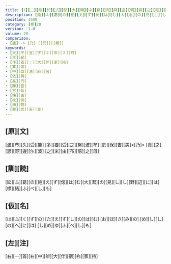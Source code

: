 ```yaml
---
title: [（][二][月][於][式][部][大][輔][中][臣][清][麻][呂][朝][臣][之][宅][宴][歌][十]<[五]>[首][）][（][依][興][各][思][高][圓][離][宮][處][作][歌][五][首][）]
description: [延][ふ][葛][の][絶][え][ず][偲][は][む][大][君][の][見][し][し][野][辺][に][は][標][結][ふ][べ][し][も]
position: 4509
category: [巻]20
version: '1.0'
volume: 20
comparison:
- [能] -> [乃] [[元]][[類]]
keywords:
- [天][平][宝][字][２][年][２][月]
- [年][紀]
- [作][者][：][大][伴][家][持]
- [宴][席]
- [中][臣][清][麻][呂]
- [依][興]
- [高][円]
- [離][宮]
- [宮][廷]
- [懐][古]
- [枕][詞]
- [植][物]
- [聖][武][天][皇]
---
```


## [原][文]

[波][布][久][受][能] [多][要][受][之][努][波][牟] [於][保][吉][美]<[乃]> [賣][之][思][野][邊][尓][波] [之][米][由][布][倍][之][母]

## [訓][読]

[延][ふ][葛][の][絶][え][ず][偲][は][む][大][君][の][見][し][し][野][辺][に][は][標][結][ふ][べ][し][も]

## [仮][名]

[は][ふ][く][ず][の] [た][え][ず][し][の][は][む] [お][ほ][き][み][の] [め][し][し][の][へ][に][は] [し][め][ゆ][ふ][べ][し][も]

## [左][注]

[右][一][首][右][中][辨][大][伴][宿][祢][家][持]
